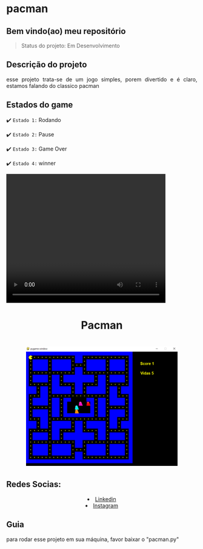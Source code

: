 <h1>pacman</h1>

<h2>Bem vindo(ao) meu repositório</h2>
        
>Status do projeto: Em Desenvolvimento
        
## Descrição do projeto
 <p align="justify">
esse projeto trata-se de um jogo simples, porem divertido e é claro, estamos falando do classico pacman
<div>
    
## Estados do game

:heavy_check_mark: `Estado 1:` Rodando

:heavy_check_mark: `Estado 2:` Pause

:heavy_check_mark: `Estado 3:` Game Over

:heavy_check_mark: `Estado 4:` winner
        
<video width="420" height="340" controls="controls">
    <source src="./filme.mp4" type="video/mp4">
</video>
  
<div align='center'>
    <h1>Pacman<h1>
    <img src='./demo.gif' title='demo Pacman' width='400px' />
</div>
    
<h2 style="text-align:left;">Redes Socias:</h2>
  <li style="text-align:center;"><a href="https://www.linkedin.com/in/habacuque-gosch-de-oliveira-993b45264/">Linkedin</a></li>
<li style="text-align:center;"><a href="https://www.instagram.com/gosch_tlgd"/>Instagram</a></li>
</div>

<h2>Guia</h2>

para rodar esse projeto em sua máquina, favor baixar o "pacman.py"

